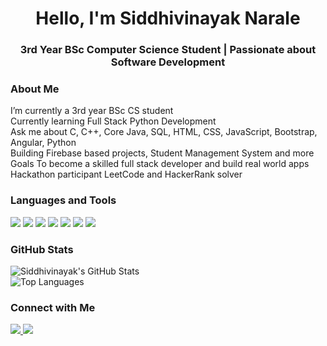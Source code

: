 <h1 align="center">Hello, I'm Siddhivinayak Narale</h1>
<h3 align="center">3rd Year BSc Computer Science Student | Passionate about Software Development</h3>

### About Me
I’m currently a 3rd year BSc CS student  
Currently learning Full Stack Python Development  
Ask me about C, C++, Core Java, SQL, HTML, CSS, JavaScript, Bootstrap, Angular, Python  
Building Firebase based projects, Student Management System and more  
Goals To become a skilled full stack developer and build real world apps  
Hackathon participant LeetCode and HackerRank solver  

### Languages and Tools
<p align="left">
  <img src="https://img.shields.io/badge/C-00599C?style=for-the-badge&logo=c&logoColor=white"/>
  <img src="https://img.shields.io/badge/C++-00599C?style=for-the-badge&logo=c%2B%2B&logoColor=white"/>
  <img src="https://img.shields.io/badge/Java-ED8B00?style=for-the-badge&logo=java&logoColor=white"/>
  <img src="https://img.shields.io/badge/Python-3776AB?style=for-the-badge&logo=python&logoColor=white"/>
  <img src="https://img.shields.io/badge/HTML-E34F26?style=for-the-badge&logo=html5&logoColor=white"/>
  <img src="https://img.shields.io/badge/CSS-1572B6?style=for-the-badge&logo=css3&logoColor=white"/>
  <img src="https://img.shields.io/badge/JavaScript-F7DF1E?style=for-the-badge&logo=javascript&logoColor=black"/>
</p>

### GitHub Stats
![Siddhivinayak's GitHub Stats](https://github-readme-stats.vercel.app/api?username=siddhivinayakN&show_icons=true&theme=tokyonight)  
![Top Languages](https://github-readme-stats.vercel.app/api/top-langs/?username=siddhivinayakN&layout=compact&theme=tokyonight)

### Connect with Me
<p align="left">
  <a href="https://www.linkedin.com/in/siddhivinayak-narale-199836296" target="_blank">
    <img src="https://img.shields.io/badge/LinkedIn-blue?style=for-the-badge&logo=linkedin&logoColor=white"/>
  </a>
  <a href="https://github.com/siddhivinayakN" target="_blank">
    <img src="https://img.shields.io/badge/GitHub-black?style=for-the-badge&logo=github&logoColor=white"/>
  </a>
</p>

